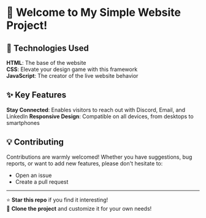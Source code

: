 # 🚀 Welcome to My Simple Website Project!

## 🔧 Technologies Used

**HTML**: The base of the website  
**CSS**: Elevate your design game with this framework  
**JavaScript**: The creator of the live website behavior  

## ✨ Key Features

**Stay Connected**: Enables visitors to reach out with Discord, Email, and LinkedIn
**Responsive Design**: Compatible on all devices, from desktops to smartphones  

## 💡 Contributing

Contributions are warmly welcomed! Whether you have suggestions, bug reports, or want to add new features, please don't hesitate to:
- Open an issue
- Create a pull request

---

⭐ **Star this repo** if you find it interesting!  
🔗 **Clone the project** and customize it for your own needs!
